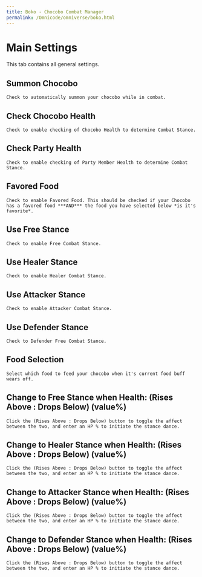 ```yaml
---
title: Boko - Chocobo Combat Manager
permalink: /Omnicode/omniverse/boko.html
---
```


# Main Settings
This tab contains all general settings.

## Summon Chocobo
	Check to automatically summon your chocobo while in combat.

## Check Chocobo Health
	Check to enable checking of Chocobo Health to determine Combat Stance.

## Check Party Health
	Check to enable checking of Party Member Health to determine Combat Stance.
	
## Favored Food
	Check to enable Favored Food. This should be checked if your Chocobo has a favored food ***AND*** the food you have selected below *is it's favorite*.
	
## Use Free Stance
	Check to enable Free Combat Stance.

## Use Healer Stance
	Check to enable Healer Combat Stance.

## Use Attacker Stance
	Check to enable Attacker Combat Stance.

## Use Defender Stance
	Check to Defender Free Combat Stance.

## Food Selection
	Select which food to feed your chocobo when it's current food buff wears off.
	
## Change to Free Stance when Health: (Rises Above : Drops Below) (value%)
	Click the (Rises Above : Drops Below) button to toggle the affect between the two, and enter an HP % to initiate the stance dance.
	
## Change to Healer Stance when Health: (Rises Above : Drops Below) (value%)
	Click the (Rises Above : Drops Below) button to toggle the affect between the two, and enter an HP % to initiate the stance dance.
	
## Change to Attacker Stance when Health: (Rises Above : Drops Below) (value%)
	Click the (Rises Above : Drops Below) button to toggle the affect between the two, and enter an HP % to initiate the stance dance.
	
## Change to Defender Stance when Health: (Rises Above : Drops Below) (value%)
	Click the (Rises Above : Drops Below) button to toggle the affect between the two, and enter an HP % to initiate the stance dance.
	